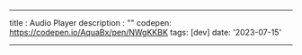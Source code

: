 ---

title : Audio Player
description : ""
codepen: https://codepen.io/AquaBx/pen/NWgKKBK
tags: [dev]
date: '2023-07-15'

---